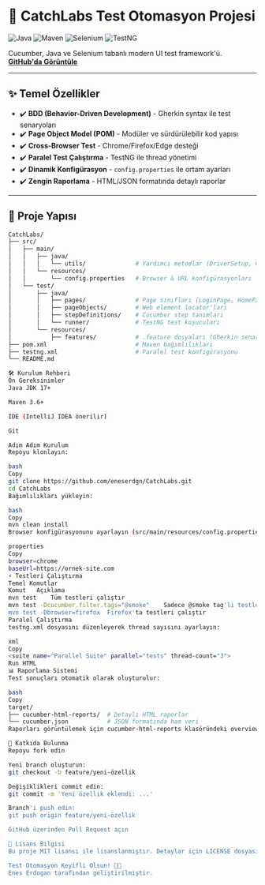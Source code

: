 # 🚀 CatchLabs Test Otomasyon Projesi

![Java](https://img.shields.io/badge/Java-11%2B-blue)
![Maven](https://img.shields.io/badge/Maven-3.6%2B-orange)
![Selenium](https://img.shields.io/badge/Selenium-4.0%2B-brightgreen)
![TestNG](https://img.shields.io/badge/TestNG-7.6%2B-red)

Cucumber, Java ve Selenium tabanlı modern UI test framework'ü.  
[**GitHub'da Görüntüle**](https://github.com/eneserdgn/CatchLabs/tree/master)

---

## ✨ Temel Özellikler
- ✔️ **BDD (Behavior-Driven Development)** - Gherkin syntax ile test senaryoları
- ✔️ **Page Object Model (POM)** - Modüler ve sürdürülebilir kod yapısı
- ✔️ **Cross-Browser Test** - Chrome/Firefox/Edge desteği
- ✔️ **Paralel Test Çalıştırma** - TestNG ile thread yönetimi
- ✔️ **Dinamik Konfigürasyon** - `config.properties` ile ortam ayarları
- ✔️ **Zengin Raporlama** - HTML/JSON formatında detaylı raporlar

---

## 📂 Proje Yapısı
```bash
CatchLabs/
├── src/
│   ├── main/
│   │   ├── java/
│   │   │   └── utils/              # Yardımcı metodlar (DriverSetup, ConfigReader)
│   │   └── resources/
│   │       └── config.properties   # Browser & URL konfigürasyonları
│   └── test/
│       ├── java/
│       │   ├── pages/              # Page sınıfları (LoginPage, HomePage)
│       │   ├── pageObjects/        # Web element locator'ları
│       │   ├── stepDefinitions/    # Cucumber step tanımları
│       │   └── runner/             # TestNG test koşucuları
│       └── resources/
│           ├── features/           # .feature dosyaları (Gherkin senaryoları)
├── pom.xml                         # Maven bağımlılıkları
├── testng.xml                      # Paralel test konfigürasyonu
└── README.md

🛠️ Kurulum Rehberi
Ön Gereksinimler
Java JDK 17+

Maven 3.6+

IDE (IntelliJ IDEA önerilir)

Git

Adım Adım Kurulum
Repoyu klonlayın:

bash
Copy
git clone https://github.com/eneserdgn/CatchLabs.git
cd CatchLabs
Bağımlılıkları yükleyin:

bash
Copy
mvn clean install
Browser konfigürasyonunu ayarlayın (src/main/resources/config.properties):

properties
Copy
browser=chrome
baseUrl=https://ornek-site.com
⚡ Testleri Çalıştırma
Temel Komutlar
Komut	Açıklama
mvn test	Tüm testleri çalıştır
mvn test -Dcucumber.filter.tags="@smoke"	Sadece @smoke tag'li testleri çalıştır
mvn test -Dbrowser=firefox	Firefox'ta testleri çalıştır
Paralel Çalıştırma
testng.xml dosyasını düzenleyerek thread sayısını ayarlayın:

xml
Copy
<suite name="Parallel Suite" parallel="tests" thread-count="3">
Run HTML
📊 Raporlama Sistemi
Test sonuçları otomatik olarak oluşturulur:

bash
Copy
target/
├── cucumber-html-reports/  # Detaylı HTML raporlar
└── cucumber.json           # JSON formatında ham veri
Raporları görüntülemek için cucumber-html-reports klasöründeki overview-features.html dosyasını tarayıcıda açın.

🤝 Katkıda Bulunma
Repoyu fork edin

Yeni branch oluşturun:
git checkout -b feature/yeni-özellik

Değişiklikleri commit edin:
git commit -m 'Yeni özellik eklendi: ...'

Branch'i push edin:
git push origin feature/yeni-özellik

GitHub üzerinden Pull Request açın

📜 Lisans Bilgisi
Bu proje MIT lisansı ile lisanslanmıştır. Detaylar için LICENSE dosyasını inceleyin.

Test Otomasyon Keyifli Olsun! 🧪🚀
Enes Erdogan tarafından geliştirilmiştir.
